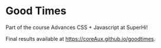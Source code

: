 # Good Times

Part of the course Advances CSS + Javascript at SuperHi!

Final results available at https://coreAux.github.io/goodtimes.
